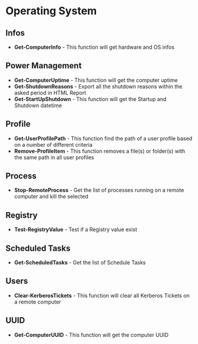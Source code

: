 # Operating System

## Infos

* **Get-ComputerInfo** - This function will get hardware and OS infos

## Power Management

* **Get-ComputerUptime** - This function will get the computer uptime
* **Get-ShutdownReasons** - Export all the shutdown reasons within the asked period in HTML Report
* **Get-StartUpShutdown** - This function will get the Startup and Shutdown datetime

## Profile

* **Get-UserProfilePath** - This function find the path of a user profile based on a number of different criteria
* **Remove-ProfileItem** - This function removes a file(s) or folder(s) with the same path in all user profiles

## Process

* **Stop-RemoteProcess** - Get the list of processes running on a remote computer and kill the selected

## Registry

* **Test-RegistryValue** - Test if a Registry value exist

## Scheduled Tasks

* **Get-ScheduledTasks** - Get the list of Schedule Tasks

## Users

* **Clear-KerberosTickets** - This function will clear all Kerberos Tickets on a remote computer

## UUID

* **Get-ComputerUUID** - This function will get the computer UUID
